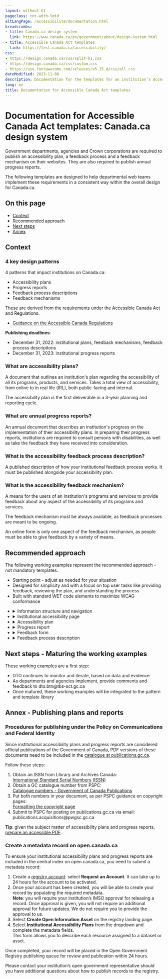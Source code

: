 ```yaml
---
layout: without-h1
pageclass: cnt-wdth-lmtd
altLangPage: /accessibilite/documentation.html
breadcrumbs:
- title: Canada.ca design system
  link: https://www.canada.ca/en/government/about/design-system.html
- title: Accessible Canada Act templates
  link: https://test.canada.ca/accessibility/
css:
- https://design.canada.ca/css/split-h1.css
- https://design.canada.ca/css/custom.css
- https://use.fontawesome.com/releases/v5.15.4/css/all.css
dateModified: 2023-11-08
description: Documentation for the templates for an institution’s Accessibility plan and reports, and a feedback mechanism.
lang: en
title: Documentation for Accessible Canada Act templates
---
```

<h1 property="name" id="wb-cont" dir="ltr"><span class="stacked"><span>Documentation for Accessible Canada Act templates</span>: <span>Canada.ca design system</span></span></h1>
<section>
  <p>Government departments, agencies and Crown corporations are required to publish an accessibility plan, a feedback process and a feedback mechanism on their websites. They are also required to publish annual progress reports.</p>
  <p>The following templates are designed to help departmental web teams implement these requirements in a consistent way within the overall design for Canada.ca.</p>
  <h2>On this page</h2>
  <ul>
    <li><a href="#context">Context</a></li>
    <li><a href="#approach">Recommended approach</a></li>
    <li><a href="#next">Next steps</a></li>
    <li><a href="#annex">Annex</a></li>
  </ul>
</section>
<section>
  <h2 id="context">Context</h2>
  <h3>4 key design patterns</h3>
  <p>4 patterns that impact institutions on Canada.ca:</p>
  <ul>
    <li>Accessibility plans</li>
    <li>Progress reports</li>
    <li>Feedback process descriptions</li>
    <li>Feedback mechanisms</li>
  </ul>
  <p>These are derived from the requirements under the Accessible Canada Act and Regulations.</p>
  <ul>
    <li><a href="https://www.canada.ca/en/employment-social-development/programs/accessible-canada-regulations-guidance.html">Guidance on the Accessible Canada Regulations</a></li>
  </ul>
  <p class="mrgn-tp-lg"><strong>Publishing deadlines</strong>:</p>
  <ul>
    <li>December 31, 2022: institutional plans, feedback mechanisms, feedback process descripitons</li>
    <li>December 31, 2023: institutional progress reports</li>
  </ul>
  
  <h3>What are accessibility plans?</h3>
  <p>A document that outlines an institution's plan regarding the accessibility of all its programs, products, and services. Takes a total view of accessibility, from online to in real life (IRL), both public-facing and internal.</p>
  <p>The accessibility plan is the first deliverable in a 3-year planning and reporting cycle.</p>
 <h3>What are annual progress reports?</h3>
 <p>An annual document that describes an institution's progress on the implementation of their accessibility plans. In preparing their progress reports, institutions are required to consult persons with disabilities, as well as take the feedback they have received into consideration.</p>
  <h3>What is the accessibility feedback process description?</h3>
  <p>A published description of how your institutional feedback process works. It must be published alongside your accessibility plan.</p>
  <h3>What is the accessibility feedback mechanism?</h3>
  <p>A means for the users of an institution's programs and services to provide feedback about any aspect of the accessibility of its programs and services.</p>
  <p>The feedback mechanism must be always available, as feedback processes are meant to be ongoing.</p>
  <p>An online form is only one aspect of the feedback mechanism, as people must be able to give feedback by a variety of means.</p>
</section>
<section>
  <h2 id="approach">Recommended approach</h2>
  <p>The following working examples represent the recommended approach - not mandatory templates.</p>
  <ul>
    <li>Starting point - adjust as needed for your situation</li>
    <li>Designed for simplicity and with a focus on top user tasks like providing feedback, reviewing the plan, and understanding the process</li>
    <li>Built with standard WET code elements to maximize WCAG conformance</li>
  </ul>
</section>
<ul class="list-unstyled mrgn-tp-lg">
  <li>
    <details id="details-panel1">
      <summary class="bg-info">Information structure and navigation</summary>
      <h3>Recommended information architecture for institutional websites</h3>
      <figure class="gc-complex-img" role="group"><img src="../assets/img/info-structure-en.png" class="img-responsive mrgn-tp-lg" alt="A long description can be found after the image">
        <figcaption>
          <details class="small">
            <summary>Detailed description</summary>
            <p class="mrgn-tp-lg">Diagram of recommended website structure. First row on top: Institutional landing page (ILP). Second row: Accessibility page. Third row at the bottom, 3 elements: Accessibility plan, Feedback mechanism, Description of feedback process</p>
          </details>
        </figcaption>
      </figure>
      <h4>Accessibility link from Institutional landing page (ILP)</h4>
      <p>Recommended link label is "Accessibility"</p>
      <figure class="gc-complex-img" role="group"><img src="../assets/img/accessibility-link-en.png" class="img-responsive mrgn-tp-lg" alt="A long description can be found after the image">
        <figcaption>
          <details class="small">
            <summary>Detailed description</summary>
            <p class="mrgn-tp-lg">Screenshot of Agriculture and Agri-Food Canada's public facing website. Under 'About AAFC', you can find 4 links: About our department, Transparency, Accessibility, Job opportunities.</p>
          </details>
        </figcaption>
      </figure>
      <p class="mrgn-tp-lg"><span class="fas fa-universal-access mrgn-rght-md text-success fa-lg" aria-hidden="true"></span> Example drawn from <a href="https://agriculture.canada.ca/en">AAFC’s institutional landing page</a></p>
      <h3>Breadcrumb for accessibility products</h3>
      <figure class="gc-complex-img" role="group"><img src="../assets/img/breadcrumb-en.png" class="img-responsive mrgn-tp-lg" alt="A long description can be found after the image">
        <figcaption>
          <details class="small">
            <summary>Detailed description</summary>
            <p class="mrgn-tp-lg">Screenshot of the Government of Canada's website. The breadcrumbs are: Canada.ca, Institution name, Accessibility at "Institution name"</p>
          </details>
        </figcaption>
      </figure>
      <h4>Design considerations</h4>
      <p>While DTO recommends creating an accessibility node in your institution’s information architecture, it may also make sense to cross-link from elsewhere on your sites, such as:</p>
      <ul>
        <li>Linking to the accessibility plan from a “Reports and plans” section</li>
        <li>Linking to the accessibility feedback form from your “Contact us” pages</li>
      </ul>
    </details>
  </li>
  <li>
    <details id="details-panel2">
      <summary class="bg-info">Institutional accessibility page</summary>
      <h3>Recommended template</h3>
      <figure class="gc-complex-img" role="group"><img src="../assets/img/accessibility-landing-page-en.png" class="img-responsive mrgn-tp-lg" alt="A long description can be found after the image">
        <figcaption>
          <details class="small">
            <summary>Detailed description</summary>
            <p class="mrgn-tp-lg">Screenshot of the Government of Canada's website titled "Accessibility at Institution name". There is a green button named "Provide feedback", then 3 links: Accessibility plan, 2023 progress report and Feedback process.</p>
          </details>
        </figcaption>
      </figure>
      <p class="mrgn-tp-lg"><span class="fas fa-universal-access mrgn-rght-md text-success fa-lg" aria-hidden="true"></span> <a href="accessibility.html">Working example - Institutional accessibility page</a></p>
      <h3>Design considerations</h3>
      <ul>
        <li>Likely top task will be giving feedback, so the page uses the Super-task button</li>
        <li>Additional doormats can be added as needed</li>
        <li>Other patterns can be used as well on this page (e.g. Most requested band, contextual features)</li>
        <li>Design will likely evolve as future requirements come online, e.g. accessibility statements required under the <a href="https://a11y.canada.ca/en/standards/">proposed ICT accessibility standard</a></li>
      </ul>
    </details>
  </li>
  <li>
    <details id="details-panel3">
      <summary class="bg-info">Accessibility plan</summary>
      <h3>Recommended template</h3>
      <figure class="gc-complex-img" role="group"> <img src="../assets/img/accessibility-plan-en.png" class="img-responsive mrgn-tp-lg" alt="A long description can be found after the image">
        <figcaption>
          <details class="small">
            <summary>Detailed description</summary>
            <p class="mrgn-tp-lg">Screenshot of the Government of Canada's website titled "Accessibility plan at Institution name" with a link to a Sample Accessibility Plan Template. Under it there are links titled "Provide feedback" and "List of accessibility plans from other institutions".</p>
          </details>
        </figcaption>
      </figure>
      <p class="mrgn-tp-lg"><span class="fas fa-universal-access mrgn-rght-md text-success fa-lg" aria-hidden="true"></span> <a href="plan.html">Working example - Accessibility plan</a></p>
      <h3>Design considerations</h3>
      <p>Ensure the plan meets the requirements outlined in <a href="https://www.canada.ca/en/employment-social-development/programs/accessible-canada-regulations-guidance/accessibility-plans.html">Guidance on accessibility plans</a>:</p>
      <ul>
        <li>This guidance includes a content template for the plan itself</li>
      </ul>
      <p>People are encouraged to provide feedback on accessibility plans - ensure there is a link to the feedback process and/or feedback form from within the plan itself.</p>
      <p>To assist with findability, TBS maintains a central index for accessibility plans and reports on the <a href="https://open.canada.ca/">Open government site</a>:</p>
      <ul>
        <li>Include a link from your plan to the central index</li>
        <li>Submit a metadata record for your plan</li>
        <li>See annex for instructions</li>
      </ul>
      <p>According to the <a href="https://www.tbs-sct.canada.ca/pol/doc-eng.aspx?id=27167">Procedures for publishing</a>, institutional accessibility plans are considered publications:</p>
      <ul>
        <li>Request an ISSN and submit a copy to publications.gc.ca</li>
        <li>See annex for instructions</li>
      </ul>
      <p>Institutions must notify the Accessibility Commissioner at the Canadian Human Rights Commission within 48 hours of publishing their accessibility plans:</p>
      <ul>
        <li>Send an email to Info.Com@chrc-ccdp.gc.ca or use the CHRC’s <a href="https://www.accessibilitychrc.ca/en/notifying-accessibility-commissioner">My Accessibility Portal</a> service</li>
        <li>Include a link or URL for the plan in the email you send</li>
      </ul>
    </details>
  </li>
   <li>
    <details id="details-panel4">
      <summary class="bg-info">Progress report</summary>
      <h3>Recommended template</h3>
      <figure class="gc-complex-img" role="group"> <img src="../assets/img/progress-report-en.png" class="img-responsive mrgn-tp-lg" alt="A long description can be found after the image">
        <figcaption>
          <details class="small">
            <summary>Detailed description</summary>
            <p class="mrgn-tp-lg">Screenshot of the Government of Canada's website titled "202x accessibility progress report for Institution name" with a link to guidance on preparing accessibility progress reports. Under it there are links titled "Provide feedback" and "List of accessibility progress reports from other institutions".</p>
          </details>
        </figcaption>
      </figure>
      <p class="mrgn-tp-lg"><span class="fas fa-universal-access mrgn-rght-md text-success fa-lg" aria-hidden="true"></span> <a href="progress-report.html">Working example - Accessibility progress report</a></p>
      <h3>Design considerations</h3>
      <p>Ensure the document meets the requirements outlined in <a href="https://www.canada.ca/en/employment-social-development/programs/accessible-canada-regulations-guidance/progress-reports.html">Guidance on accessibility progress reports</a>:</p>
      <ul>
        <li>This guidance includes instructions on required headings to structure the content of the report</li>
      </ul>
      <p>People are encouraged to provide feedback on progress reports - ensure there is a link to the feedback process and/or feedback form from within the document itself.</p>
      <p>To assist with findability, TBS maintains a central index for accessibility plans and reports on the <a href="https://open.canada.ca/">Open government site</a>:</p>
      <ul>
        <li>Include a link from your progress report to the central index</li>
        <li>Submit a metadata record for your progress report</li>
        <li>See annex for instructions</li>
      </ul>
      <p>According to the <a href="https://www.tbs-sct.canada.ca/pol/doc-eng.aspx?id=27167">Procedures for publishing</a>, institutional progress reports are considered publications:</p>
      <ul>
        <li>Request an ISSN and submit a copy to publications.gc.ca</li>
        <li>See annex for instructions</li>
      </ul>
      <p>Institutions must notify the Accessibility Commissioner at the Canadian Human Rights Commission within 48 hours of publishing their progress reports:</p>
      <ul>
        <li>Send an email to Info.Com@chrc-ccdp.gc.ca or use the CHRC’s <a href="https://www.accessibilitychrc.ca/en/notifying-accessibility-commissioner">My Accessibility Portal</a> service</li>
        <li>Include a link or URL for the report in the email you send</li>
      </ul>
    </details>
  </li>
  <li>
    <details id="details-panel5">
      <summary class="bg-info">Feedback form</summary>
      <h3>Recommended template – feedback form</h3>
      <figure class="gc-complex-img" role="group"> <img src="../assets/img/feedback-form-en.png" class="img-responsive mrgn-tp-lg" alt="A long description can be found after the image">
        <figcaption>
          <details class="small">
            <summary>Detailed description</summary>
            <p class="mrgn-tp-lg">Screenshot of the Government of Canada's website titled "Accessibility feedback form". Example of question with radio buttons.</p>
          </details>
        </figcaption>
      </figure>
      <p class="mrgn-tp-lg"><span class="fas fa-universal-access mrgn-rght-md text-success fa-lg" aria-hidden="true"></span> <a href="feedback-form.html">Working example - Accessibility feedback form</a></p>
      <h4>Recommended template - acknowledgement page</h4>
      <figure class="gc-complex-img" role="group"> <img src="../assets/img/acknowledgement-en.png" class="img-responsive mrgn-tp-lg" alt="A long description can be found after the image">
        <figcaption>
          <details class="small">
            <summary>Detailed description</summary>
            <p class="mrgn-tp-lg">Screenshot of the Government of Canada's website titled "Accessibility feedback form acknowledgement". Thank you for your feedback.</p>
          </details>
        </figcaption>
      </figure>
      <p class="mrgn-tp-lg"><span class="fas fa-universal-access mrgn-rght-md text-success fa-lg" aria-hidden="true"></span> <a href="feedback-acknowledgement.html">Working example - Acknowledgement page</a></p>
      <h3>Design considerations</h3>
      <p>You will need to hook the intake form up to something - a generic email, a ticketing system, etc. (remember to keep incoming feedback for 7 years!)</p>
      <ul>
        <li>AEM users - send a ticket to Principal Publisher to leverage the “file and forget” solution for hooking forms up to an email address</li>
      </ul>
      <p>People submitting feedback have the option to request a response - form design includes information on turnaround times in this scenario.</p>
      <p>Form has been designed to minimize the collection of personally identifiable information (PII):</p>
      <ul>
        <li>When the user specifically requests a response, it only asks for an email address</li>
        <li>Includes instructions for users to not include PII in the comment box</li>
      </ul>
      <p>When creating your own implementation, consult with your organization’s ATIP coordinator. </p>
    </details>
  </li>
  <li>
    <details id="details-panel6">
      <summary class="bg-info">Feedback process description</summary>
      <h3>Recommended template</h3>
      <figure class="gc-complex-img" role="group"> <img src="../assets/img/feedback-process-en.png" class="img-responsive mrgn-tp-lg" alt="A long description can be found after the image">
        <figcaption>
          <details class="small">
            <summary>Detailed description</summary>
            <p class="mrgn-tp-lg">Screenshot of the Government of Canada's website titled "Accessibility feedback process at institution name". Many links how to provide feedback.</p>
          </details>
        </figcaption>
      </figure>
      <p class="mrgn-tp-lg"><span class="fas fa-universal-access mrgn-rght-md text-success fa-lg" aria-hidden="true"></span> <a href="feedback-process.html">Working example - Accessibility feedback process description</a></p>
      <h4>Design considerations</h4>
      <p>Designed to focus on top-of-mind user needs, rather than providing an exhaustive description of back-office procedures.</p>
      <p>Ensure the underlying process meets the requirements outlined in Guidance on feedback processes:</p>
      <ul>
        <li>People must be able to provide feedback by a variety of means, including email, telephone, snail mail</li>
        <li>Feedback must be analyzed and reported on in future</li>
      </ul>
      <p>As with accessibility plans, institutions must notify the Accessibility Commissioner at the Canadian Human Rights Commission within 48 hours of publishing their process description.</p>
      <ul>
        <li>Send an email to Info.Com@chrc-ccdp.gc.ca or use the CHRC’s <a href="https://www.accessibilitychrc.ca/en/notifying-accessibility-commissioner">My Accessibility Portal</a> service</li>
        <li>Include a link or URL for the process description in the email you send</li>
      </ul>
    </details>
  </li>
</ul>
<section>
  <h2 id="next">Next steps - Maturing the working examples</h2>
  <p>These working examples are a first step:</p>
  <ul>
    <li>DTO continues to monitor and iterate, based on data and evidence</li>
    <li>As departments and agencies implement, provide comments and feedback to dto.btn@tbs-sct.gc.ca</li>
    <li>Once matured, these working examples will be integrated to the pattern and template library</li>
  </ul>
</section>
<section>
  <h2 id="annex">Annex - Publishing plans and reports</h2>
  <h3>Procedures for publishing under the Policy on Communications and Federal Identity</h3>
  <p>Since institutional accessibility plans and progress reports are considered official publications of the Government of Canada, PDF versions of these documents need to be included in the <a href="https://publications.gc.ca/site/eng/home.html">catalogue at publications.gc.ca</a>.</p>
  <p>Follow these steps:</p>
  <ol>
    <li>Obtain an ISSN from Library and Archives Canada:<br>
      <a href="https://library-archives.canada.ca/eng/services/publishers/issn/Pages/issn.aspx">International Standard Serial Numbers (ISSN)</a></li>
    <li>Obtain a GC catalogue number from PSPC:<br>
      <a href="https://publications.gc.ca/site/eng/services/applyForISBN.html">Catalogue numbers - Government of Canada Publications</a></li>
    <li>Put both numbers in your document, as per PSPC guidance on copyright pages:<br>
      <a href="https://publications.gc.ca/site/eng/services/formatCopyPage.html">Formatting the copyright page</a></li>
    <li>Submit to PSPC for posting on publications.gc.ca via email:<br>
      publications.acquisitions@pwgsc.gc.ca</li>
  </ol>
  <p><strong>Tip</strong>: given the subject matter of accessibility plans and progress reports, <a href="https://helpx.adobe.com/acrobat/using/creating-accessible-pdfs.html">prepare an accessible PDF</a>.</p>
  <h3>Create a metadata record on open.canada.ca</h3>
  <p>To ensure your institutional accessibility plans and progress reports are included in the central index on open.canada.ca, you need to submit a metadata record:</p>
  <ol>
    <li>Create a <a href="http://registry.open.canada.ca/">registry account</a>: select <strong>Request an Account</strong>.  It can take up to 24 hours for the account to be activated.</li>
    <li>Once your account has been created, you will be able to create your record by populating the required metadata.<br>
      <strong>Note</strong>: you will require your institution’s IMSO approval for releasing a record.  Once approval is given, you will not require an additional approval for future updates.  We do not require you to provide the approval to us.</li>
    <li>Select <strong>Create Open Information Asset</strong> on the registry landing page.</li>
    <li>Select <strong>Institutional Accessibility Plans</strong> from the dropdown and complete the metadata fields.<br>
      This form allows you to describe each resource assigned to a dataset or asset.</li>
  </ol>
  <p>Once completed, your record will be placed in the Open Government Registry publishing queue for review and publication within 24 hours.</p>
  <p>Please contact your institution’s open government representative should you have additional questions about how to publish records to the registry.</p>
</section>

